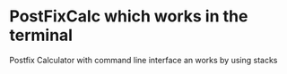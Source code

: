 # PostFixCalc which works in the terminal

Postfix Calculator with command line interface an works by using stacks
